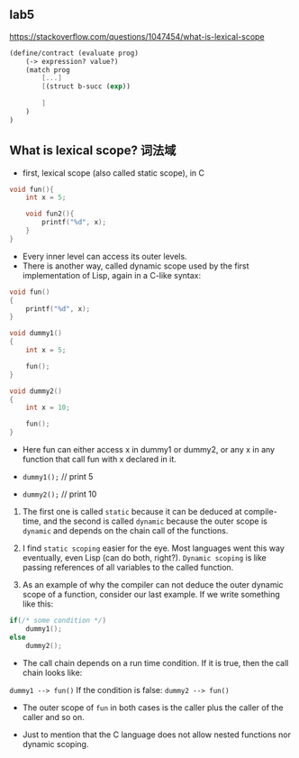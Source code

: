 ## lab5

https://stackoverflow.com/questions/1047454/what-is-lexical-scope

```scheme
(define/contract (evaluate prog)
    (-> expression? value?)
    (match prog
        [...]
        [(struct b-succ (exp))
            
        ]
    )
)
```


## What is lexical scope? 词法域

- first, lexical scope (also called static scope), in C
```c
void fun(){
    int x = 5;

    void fun2(){
        printf("%d", x);
    }
}
```
- Every inner level can access its outer levels.
- There is another way, called dynamic scope used 
  by the first implementation of Lisp, again in a C-like syntax:
```c
void fun()
{
    printf("%d", x);
}

void dummy1()
{
    int x = 5;

    fun();
}

void dummy2()
{
    int x = 10;

    fun();
}
```
- Here fun can either access x in dummy1 or dummy2, 
  or any x in any function that call fun with x declared in it.

- `dummy1();`  // print 5
- `dummy2();`  // print 10

1. The first one is called `static` because it can be deduced at compile-time, 
   and the second is called `dynamic` because the outer scope is `dynamic` and depends on the chain call of the functions.

2. I find `static scoping` easier for the eye. Most languages went this way
   eventually, even Lisp (can do both, right?). `Dynamic scoping` is like passing references of all variables to the called function.

3. As an example of why the compiler can not deduce the outer dynamic scope of a
   function, consider our last example. If we write something like this:
```c
if(/* some condition */)
    dummy1();
else
    dummy2();
```

- The call chain depends on a run time condition. If it is true, then the call chain
  looks like:

`dummy1 --> fun()`
If the condition is false:
`dummy2 --> fun()`

- The outer scope of `fun` in both cases is the caller plus the caller of the caller
  and so on.

- Just to mention that the C language does not allow nested functions nor dynamic scoping.
